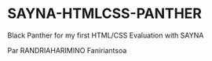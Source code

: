 # SAYNA-HTMLCSS-PANTHER

Black Panther for my first HTML/CSS Evaluation with SAYNA

Par RANDRIAHARIMINO Faniriantsoa
